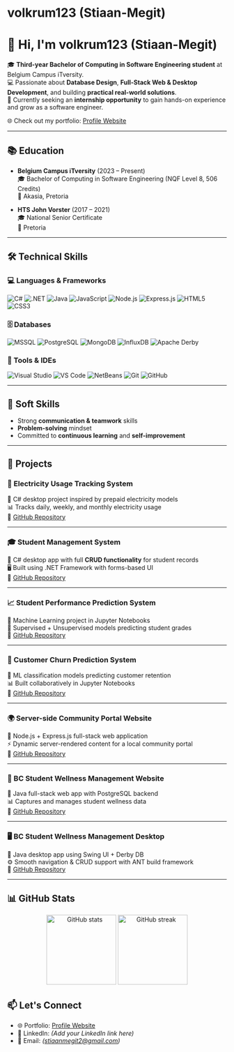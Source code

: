 # volkrum123 (Stiaan-Megit)

# 👋 Hi, I'm volkrum123 (Stiaan-Megit)

🎓 **Third-year Bachelor of Computing in Software Engineering student** at Belgium Campus iTversity.  
💻 Passionate about **Database Design**, **Full-Stack Web & Desktop Development**, and building **practical real-world solutions**.  
🚀 Currently seeking an **internship opportunity** to gain hands-on experience and grow as a software engineer.  

🌐 Check out my portfolio: [Profile Website](https://volkrum123.github.io/ProfileWebsite/)

---

## 📚 Education
- **Belgium Campus iTversity** (2023 – Present)  
  🎓 Bachelor of Computing in Software Engineering (NQF Level 8, 506 Credits)  
  📍 Akasia, Pretoria  

- **HTS John Vorster** (2017 – 2021)  
  🎓 National Senior Certificate  
  📍 Pretoria  

---

## 🛠️ Technical Skills

### 💻 Languages & Frameworks
![C#](https://img.shields.io/badge/C%23-239120?style=for-the-badge&logo=c-sharp&logoColor=white)
![.NET](https://img.shields.io/badge/.NET-512BD4?style=for-the-badge&logo=dotnet&logoColor=white)
![Java](https://img.shields.io/badge/Java-ED8B00?style=for-the-badge&logo=openjdk&logoColor=white)
![JavaScript](https://img.shields.io/badge/JavaScript-F7DF1E?style=for-the-badge&logo=javascript&logoColor=black)
![Node.js](https://img.shields.io/badge/Node.js-43853D?style=for-the-badge&logo=node-dot-js&logoColor=white)
![Express.js](https://img.shields.io/badge/Express.js-000000?style=for-the-badge&logo=express&logoColor=white)
![HTML5](https://img.shields.io/badge/HTML5-E34F26?style=for-the-badge&logo=html5&logoColor=white)
![CSS3](https://img.shields.io/badge/CSS3-1572B6?style=for-the-badge&logo=css3&logoColor=white)

### 🗄️ Databases
![MSSQL](https://img.shields.io/badge/Microsoft%20SQL%20Server-CC2927?style=for-the-badge&logo=microsoftsqlserver&logoColor=white)
![PostgreSQL](https://img.shields.io/badge/PostgreSQL-316192?style=for-the-badge&logo=postgresql&logoColor=white)
![MongoDB](https://img.shields.io/badge/MongoDB-47A248?style=for-the-badge&logo=mongodb&logoColor=white)
![InfluxDB](https://img.shields.io/badge/InfluxDB-22ADF6?style=for-the-badge&logo=influxdb&logoColor=white)
![Apache Derby](https://img.shields.io/badge/Apache%20Derby-F80000?style=for-the-badge&logo=apache&logoColor=white)

### 🔧 Tools & IDEs
![Visual Studio](https://img.shields.io/badge/Visual%20Studio-5C2D91?style=for-the-badge&logo=visualstudio&logoColor=white)
![VS Code](https://img.shields.io/badge/VS%20Code-007ACC?style=for-the-badge&logo=visualstudiocode&logoColor=white)
![NetBeans](https://img.shields.io/badge/NetBeans-1B6AC6?style=for-the-badge&logo=apache-netbeans-ide&logoColor=white)
![Git](https://img.shields.io/badge/Git-F05032?style=for-the-badge&logo=git&logoColor=white)
![GitHub](https://img.shields.io/badge/GitHub-181717?style=for-the-badge&logo=github&logoColor=white)

---

## 🤝 Soft Skills
- Strong **communication & teamwork** skills  
- **Problem-solving** mindset  
- Committed to **continuous learning** and **self-improvement**  

---

## 🚧 Projects

### 🔌 Electricity Usage Tracking System  
📍 C# desktop project inspired by prepaid electricity models  
📊 Tracks daily, weekly, and monthly electricity usage  
🔗 [GitHub Repository](https://github.com/volkrum123/PRG281-Project.git)

---

### 🎓 Student Management System  
📍 C# desktop app with full **CRUD functionality** for student records  
🖥️ Built using .NET Framework with forms-based UI  
🔗 [GitHub Repository](https://github.com/volkrum123/PRG282.git)

---

### 📈 Student Performance Prediction System  
📍 Machine Learning project in Jupyter Notebooks  
🤖 Supervised + Unsupervised models predicting student grades  
🔗 [GitHub Repository](https://github.com/volkrum123/MLG382-Project1.git)

---

### 🔄 Customer Churn Prediction System  
📍 ML classification models predicting customer retention  
📊 Built collaboratively in Jupyter Notebooks  
🔗 [GitHub Repository](https://github.com/volkrum123/MLG382-CustomerChurn.git)

---

### 🌍 Server-side Community Portal Website  
📍 Node.js + Express.js full-stack web application  
⚡ Dynamic server-rendered content for a local community portal  
🔗 [GitHub Repository](https://github.com/volkrum123/WPR381-Community-portal.git)

---

### 💙 BC Student Wellness Management Website  
📍 Java full-stack web app with PostgreSQL backend  
📊 Captures and manages student wellness data  
🔗 [GitHub Repository](https://github.com/volkrum123/NetbeansWeb.git)

---

### 🖥️ BC Student Wellness Management Desktop  
📍 Java desktop app using Swing UI + Derby DB  
⚙️ Smooth navigation & CRUD support with ANT build framework  
🔗 [GitHub Repository](https://github.com/volkrum123/PRG381Milestone2.git)

---
## 📊 GitHub Stats

<p align="center">
  <img src="https://github-readme-stats.vercel.app/api?username=volkrum123&show_icons=true&theme=tokyonight" alt="GitHub stats" height="160" />
  <img src="https://github-readme-streak-stats.herokuapp.com/?user=volkrum123&theme=tokyonight" alt="GitHub streak" height="160" />
</p>

## 📫 Let's Connect
- 🌐 Portfolio: [Profile Website](https://volkrum123.github.io/ProfileWebsite/)  
- 💼 LinkedIn: *(Add your LinkedIn link here)*  
- 📧 Email: *(stiaanmegit2@gmail.com)*  
